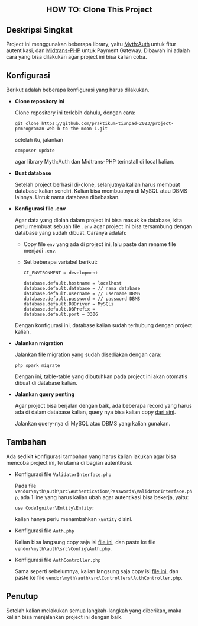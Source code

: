 <h2 align="center">HOW TO: Clone This Project</h2>

## Deskripsi Singkat
Project ini menggunakan beberapa library, yaitu [Myth:Auth](https://github.com/lonnieezell/myth-auth) untuk fitur autentikasi, dan [Midtrans-PHP](https://github.com/Midtrans/midtrans-php) untuk Payment Gateway. Dibawah ini adalah cara yang bisa dilakukan agar project ini bisa kalian coba.

## Konfigurasi
Berikut adalah beberapa konfigurasi yang harus dilakukan.

- **Clone repository ini**

    Clone repository ini terlebih dahulu, dengan cara:
    ```
    git clone https://github.com/praktikum-tiunpad-2023/project-pemrograman-web-b-to-the-moon-1.git
    ```

    setelah itu, jalankan 
    ```
    composer update
    ```

    agar library Myth:Auth dan Midtrans-PHP terinstall di local kalian.

- **Buat database**

    Setelah project berhasil di-clone, selanjutnya kalian harus membuat database kalian sendiri. Kalian bisa membuatnya di MySQL atau DBMS lainnya. Untuk nama database dibebaskan.

- **Konfigurasi file .env**

    Agar data yang diolah dalam project ini bisa masuk ke database, kita perlu membuat sebuah file `.env` agar project ini bisa tersambung dengan database yang sudah dibuat. Caranya adalah:

    - Copy file `env` yang ada di project ini, lalu paste dan rename file menjadi `.env`.

    - Set beberapa variabel berikut:
    
        ```
        CI_ENVIRONMENT = development
        ```
        ```
        database.default.hostname = localhost
        database.default.database = // nama database
        database.default.username = // username DBMS
        database.default.password = // password DBMS
        database.default.DBDriver = MySQLi
        database.default.DBPrefix =
        database.default.port = 3306
        ```

    Dengan konfigurasi ini, database kalian sudah terhubung dengan project kalian.

- **Jalankan migration**

    Jalankan file migration yang sudah disediakan dengan cara:
    ```
    php spark migrate
    ```
    Dengan ini, table-table yang dibutuhkan pada project ini akan otomatis dibuat di database kalian.

- **Jalankan query penting**

    Agar project bisa berjalan dengan baik, ada beberapa record yang harus ada di dalam database kalian, query nya bisa kalian copy [dari sini](rodaza_coffee.sql).
    
    Jalankan query-nya di MySQL atau DBMS yang kalian gunakan.

## Tambahan
Ada sedikit konfigurasi tambahan yang harus kalian lakukan agar bisa mencoba project ini, terutama di bagian autentikasi.

- Konfigurasi file `ValidatorInterface.php`

    Pada file `vendor\myth\auth\src\Authentication\Passwords\ValidatorInterface.php`, ada 1 line yang harus kalian ubah agar autentikasi bisa bekerja, yaitu:
    ```
    use CodeIgniter\Entity\Entity;
    ```
    kalian hanya perlu menambahkan `\Entity` disini.

- Konfigurasi file `Auth.php`

    Kalian bisa langsung copy saja isi [file ini](custom-config/Auth.php), dan paste ke file `vendor\myth\auth\src\Config\Auth.php`.

- Konfigurasi file `AuthController.php`

    Sama seperti sebelumnya, kalian langsung saja copy isi [file ini](custom-config/AuthController.php), dan paste ke file `vendor\myth\auth\src\Controllers\AuthController.php`.

## Penutup
Setelah kalian melakukan semua langkah-langkah yang diberikan, maka kalian bisa menjalankan project ini dengan baik.